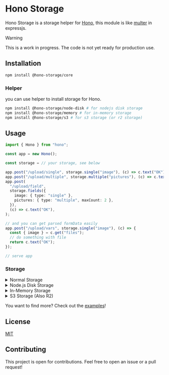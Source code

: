 # Hono Storage

Hono Storage is a storage helper for [Hono](https://github.com/honojs/hono), this module is like [multer](https://github.com/expressjs/multer) in expressjs.

> [!WARNING]
> This is a work in progress. The code is not yet ready for production use.

## Installation

```bash
npm install @hono-storage/core
```

### Helper

you can use helper to install storage for Hono.

```bash
npm install @hono-storage/node-disk # for nodejs disk storage
npm install @hono-storage/memory # for in-memory storage
npm install @hono-storage/s3 # for s3 storage (or r2 storage)
```

## Usage

```ts
import { Hono } from "hono";

const app = new Hono();

const storage = // your storage, see below

app.post("/upload/single", storage.single("image"), (c) => c.text("OK"));
app.post("/upload/multiple", storage.multiple("pictures"), (c) => c.text("OK"));
app.post(
  "/upload/field",
  storage.fields({
    image: { type: "single" },
    pictures: { type: "multiple", maxCount: 2 },
  }),
  (c) => c.text("OK"),
);

// and you can get parsed formData easily
app.post("/upload/vars", storage.single("image"), (c) => {
  const { image } = c.get("files");
  // do something with file
  return c.text("OK");
});

// serve app
```

### Storage

<details>
  <summary>Normal Storage</summary>

  ```ts
  import { HonoStorage } from "@hono-storage/core";

  const storage = new HonoStorage({
    storage: (c, files) => {
      // do something with the files, eg, upload to s3, or save to local, etc.
    },
  });
  ```
</details>

<details>
  <summary>Node.js Disk Storage</summary>

  ```ts
  import { HonoDiskStorage } from "@hono-storage/node-disk";

  const storage = new HonoDiskStorage({
    dest: "./uploads",
    filename: (c, file) => `${file.originalname}-${new Date().getTime()}.${file.extension}`,
  });
```

</details>

<details>
  <summary>In-Memory Storage</summary>

  ```ts
  import { HonoMemoryStorage } from "@hono-storage/memory";

  const storage = new HonoMemoryStorage({
    key: (c, file) => `${file.originalname}-${new Date().getTime()}`,
  });
  ```

</details>

<details>
  <summary>S3 Storage (Also R2)</summary>

  ```ts
  import { S3Client } from "@aws-sdk/client-s3";
  import { HonoS3Storage } from "@hono-storage/s3";

  /** if you use S3 */
  const client = new S3Client({
    region: "[your-bucket-region]",
    credentials: {
      accessKeyId: AWS_ACCESS_KEY_ID,
      secretAccessKey: AWS_SECRET_ACCESS_KEY,
    },
  });

  /** if you use R2 */
  const client = new S3Client({
    region: "auto",
    endpoint: `https://${ACCOUNT_ID}.r2.cloudflarestorage.com`,
    credentials: {
      accessKeyId: ACCESS_KEY_ID,
      secretAccessKey: SECRET_ACCESS_KEY,
    },
  });

  const storage = new HonoS3Storage({
    key: (_, file) => `${file.originalname}-${new Date().getTime()}.${file.extension}`,
    bucket: "[your-bucket-name]",
    client,
  });
  ```

</details>


You want to find more? Check out the [examples](./examples)!

## License

[MIT](./LICENSE)

## Contributing

This project is open for contributions. Feel free to open an issue or a pull request!
